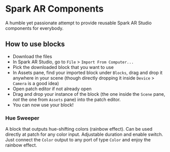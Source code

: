 # Spark AR Components
A humble yet passionate attempt to provide reusable Spark AR Studio components for everybody.

## How to use blocks
 - Download the files
 - In Spark AR Studio, go to `File` > `Import From Computer...`
 - Pick the downloaded block that you want to use
 - In Assets pane, find your imported block under `Blocks`, drag and drop it anywhere in your scene (though directly dropping it inside `Device` > `Camera` is a good idea)
 - Open patch editor if not already open
 - Drag and drop your instance of the block (the one inside the `Scene` pane, *not* the one from `Assets` pane) into the patch editor.
 - You can now use your block!

### Hue Sweeper
A block that outputs hue-shifting colors (rainbow effect). Can be used directly at patch for any color input. Adjustable duration and enable switch. Just connect the `Color` output to any port of type `Color` and enjoy the rainbow effect.
